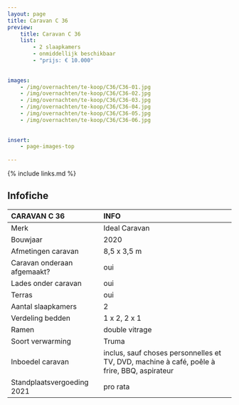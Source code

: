 ```yaml
---
layout: page
title: Caravan C 36
preview: 
    title: Caravan C 36
    list:
        - 2 slaapkamers
        - onmiddellijk beschikbaar
        - "prijs: € 10.000"
        
        
images:
    - /img/overnachten/te-koop/C36/C36-01.jpg
    - /img/overnachten/te-koop/C36/C36-02.jpg
    - /img/overnachten/te-koop/C36/C36-03.jpg
    - /img/overnachten/te-koop/C36/C36-04.jpg
    - /img/overnachten/te-koop/C36/C36-05.jpg
    - /img/overnachten/te-koop/C36/C36-06.jpg
    
    
insert:
    - page-images-top
    
---
```


{% include links.md %}



## Infofiche 

CARAVAN C 36                | INFO        | 
:---------------------------|:------------|
Merk                        |Ideal Caravan
Bouwjaar                    |2020
Afmetingen caravan          |8,5 x 3,5 m
Caravan onderaan afgemaakt? |oui
Lades onder caravan         |oui
Terras                      |oui
Aantal slaapkamers          |2
Verdeling bedden            |1 x 2, 2 x 1
Ramen                       |double vitrage
Soort verwarming            |Truma
Inboedel caravan            |inclus, sauf choses personnelles et TV, DVD, machine à café, poêle à frire, BBQ, aspirateur
Standplaatsvergoeding 2021  |pro rata

